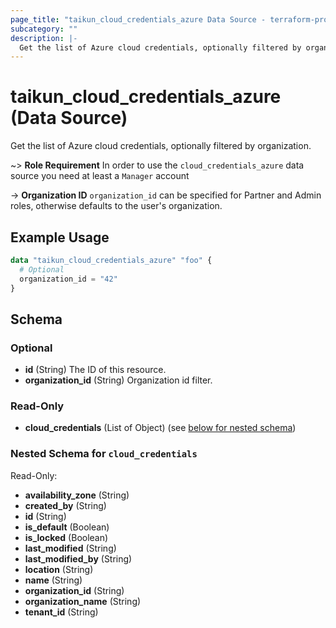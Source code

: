 ```yaml
---
page_title: "taikun_cloud_credentials_azure Data Source - terraform-provider-taikun"
subcategory: ""
description: |-
  Get the list of Azure cloud credentials, optionally filtered by organization.
---
```


# taikun_cloud_credentials_azure (Data Source)

Get the list of Azure cloud credentials, optionally filtered by organization.

~> **Role Requirement** In order to use the `cloud_credentials_azure` data source you need at least a `Manager` account

-> **Organization ID** `organization_id` can be specified for Partner and Admin roles, otherwise defaults to the user's
organization.

## Example Usage

```terraform
data "taikun_cloud_credentials_azure" "foo" {
  # Optional
  organization_id = "42"
}
```

<!-- schema generated by tfplugindocs -->
## Schema

### Optional

- **id** (String) The ID of this resource.
- **organization_id** (String) Organization id filter.

### Read-Only

- **cloud_credentials** (List of Object) (see [below for nested schema](#nestedatt--cloud_credentials))

<a id="nestedatt--cloud_credentials"></a>
### Nested Schema for `cloud_credentials`

Read-Only:

- **availability_zone** (String)
- **created_by** (String)
- **id** (String)
- **is_default** (Boolean)
- **is_locked** (Boolean)
- **last_modified** (String)
- **last_modified_by** (String)
- **location** (String)
- **name** (String)
- **organization_id** (String)
- **organization_name** (String)
- **tenant_id** (String)


